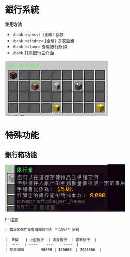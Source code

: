 # 銀行系統

**使用方法**  
- `/bank deposit [金額]` 存款 
- `/bank withdraw [金額]` 提取金額
- `/bank balance` 查看銀行餘額 
- ``/bank`` 打開銀行主介面  


![image](../image/bank.png)

# 特殊功能

## **銀行箱功能**

![image](../image/save.png)    

!!! 注意

    - 當玩家死亡後會扣除錢包內 **15%** 金錢

    |  等級   | 小型銀行  | 高級銀行  | 豪華銀行  |
    |  ----  | ----  | ----  | ----  |
    | 存款限額  |     50000 | 100000  | 2000000  |
